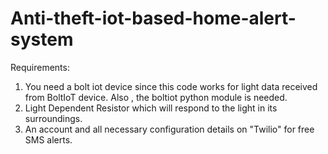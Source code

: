 # Anti-theft-iot-based-home-alert-system
Requirements:
1. You need a bolt iot device since this code works for light data received from BoltIoT device. Also , the boltiot python module is needed.
2. Light Dependent Resistor which will respond to the light in its surroundings.
3. An account and all necessary configuration details on "Twilio" for free SMS alerts.
